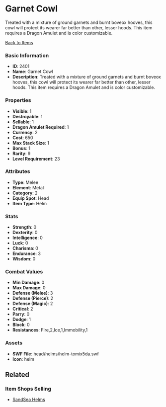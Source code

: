 # Garnet Cowl

Treated with a mixture of ground garnets and burnt boveox hooves, this cowl will protect its wearer far better than other, lesser hoods.  This item requires a Dragon Amulet and is color customizable.

[Back to Items](../items.md)

### Basic Information

- **ID**: 2401
- **Name**: Garnet Cowl
- **Description**: Treated with a mixture of ground garnets and burnt boveox hooves, this cowl will protect its wearer far better than other, lesser hoods.  This item requires a Dragon Amulet and is color customizable.

### Properties

- **Visible**: 1
- **Destroyable**: 1
- **Sellable**: 1
- **Dragon Amulet Required**: 1
- **Currency**: 2
- **Cost**: 650
- **Max Stack Size**: 1
- **Bonus**: 1
- **Rarity**: 9
- **Level Requirement**: 23

### Attributes

- **Type**: Melee
- **Element**: Metal
- **Category**: 2
- **Equip Spot**: Head
- **Item Type**: Helm

### Stats

- **Strength**: 0
- **Dexterity**: 0
- **Intelligence**: 0
- **Luck**: 0
- **Charisma**: 0
- **Endurance**: 3
- **Wisdom**: 0

### Combat Values

- **Min Damage**: 0
- **Max Damage**: 0
- **Defense (Melee)**: 3
- **Defense (Pierce)**: 2
- **Defense (Magic)**: 2
- **Critical**: 2
- **Parry**: 0
- **Dodge**: 1
- **Block**: 0
- **Resistances**: Fire,2,Ice,1,Immobility,1

### Assets

- **SWF File**: head/helms/helm-tomix5da.swf
- **Icon**: helm

## Related

### Item Shops Selling

- [SandSea Helms](../item-shops/100-sandsea-helms.md)

